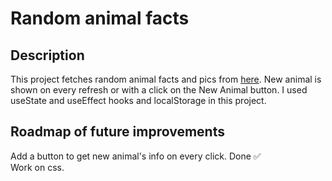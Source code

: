 # Random animal facts

## Description

This project fetches random animal facts and pics from [here](https://zoo-animal-api.herokuapp.com). New animal is shown on every refresh or with a click on the New Animal button. I used useState and useEffect hooks and localStorage in this project.

## Roadmap of future improvements

Add a button to get new animal's info on every click. Done ✅ \
Work on css.
 
